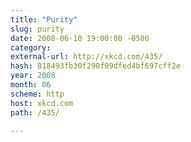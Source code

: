 ```yaml
---
title: "Purity"
slug: purity
date: 2008-06-10 19:00:00 -0500
category: 
external-url: http://xkcd.com/435/
hash: 818493fb30f290f09dfed4bf697cff2e
year: 2008
month: 06
scheme: http
host: xkcd.com
path: /435/

---
```



